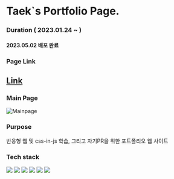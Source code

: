 # Taek`s Portfolio Page.
### Duration ( 2023.01.24 ~ ) 
#### 2023.05.02 배포 완료

### Page Link
## [Link](https://mintaek-portfolio.vercel.app/)

### Main Page
![Mainpage](https://user-images.githubusercontent.com/110080748/235656468-5935ecc4-b523-44b4-a196-5003d6a38fb3.PNG)

### Purpose 
반응형 웹 및 css-in-js 학습, 그리고 자기PR을 위한 포트폴리오 웹 사이트

### Tech stack
<div>
  <img src="https://img.shields.io/badge/javascript-F7DF1E?style=for-the-badge&logo=javascript&logoColor=black">
  <img src="https://img.shields.io/badge/react-61DAFB?style=for-the-badge&logo=react&logoColor=black">
  <img src="https://img.shields.io/badge/css-1572B6?style=for-the-badge&logo=css3&logoColor=white">
  <img src="https://img.shields.io/badge/StyledComponent-DB7093?style=for-the-badge&logo=Styled-components&logoColor=white"/>
  <img src="https://img.shields.io/badge/javascript-F7DF1E?style=for-the-badge&logo=javascript&logoColor=black">
  <img src="https://img.shields.io/badge/Vercel-000000?style=for-the-badge&logo=vercel&logoColor=white">
</div>
